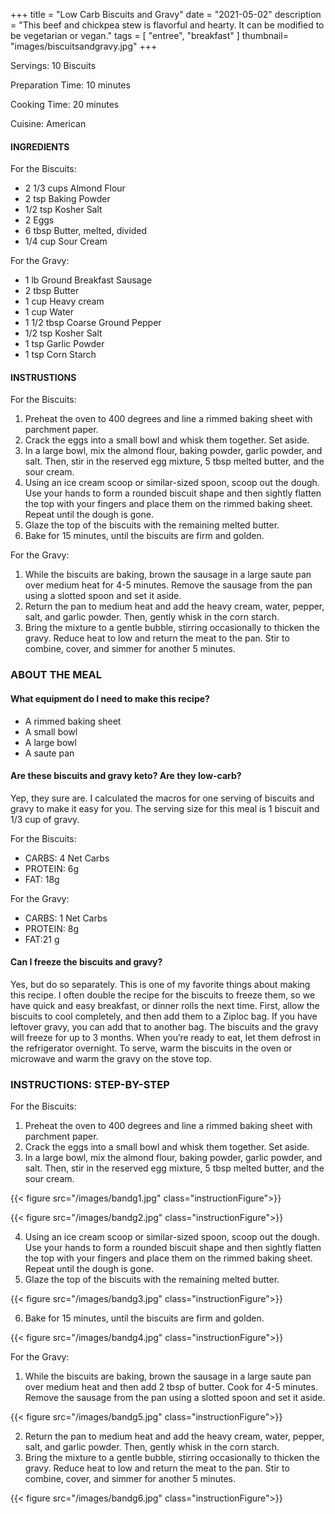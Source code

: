 +++
title = "Low Carb Biscuits and Gravy"
date = "2021-05-02"
description = "This beef and chickpea stew is flavorful and hearty. It can be modified to be vegetarian or vegan."
tags = [
    "entree",
    "breakfast"
]
thumbnail= "images/biscuitsandgravy.jpg"
+++

Servings: 10 Biscuits <!--more-->

Preparation Time: 10 minutes

Cooking Time: 20 minutes

Cuisine: American

#### INGREDIENTS 

For the Biscuits: 

* 2 1/3 cups Almond Flour
* 2 tsp Baking Powder
* 1/2 tsp Kosher Salt
* 2 Eggs
* 6 tbsp Butter, melted, divided  
* 1/4 cup Sour Cream 
 
For the Gravy: 

* 1 lb Ground Breakfast Sausage 
* 2 tbsp Butter
* 1 cup Heavy cream
* 1 cup Water
* 1 1/2 tbsp Coarse Ground Pepper 
* 1/2 tsp Kosher Salt
* 1 tsp Garlic Powder
* 1 tsp Corn Starch

#### INSTRUSTIONS

For the Biscuits: 
1. Preheat the oven to 400 degrees and line a rimmed baking sheet with parchment paper.
2. Crack the eggs into a small bowl and whisk them together. Set aside. 
3. In a large bowl, mix the almond flour, baking powder, garlic powder, and salt. Then, stir in the reserved egg mixture, 5 tbsp melted butter, and the sour cream.
4. Using an ice cream scoop or similar-sized spoon, scoop out the dough. Use your hands to form a rounded biscuit shape and then sightly flatten the top with your fingers and place them on the rimmed baking sheet. Repeat until the dough is gone. 
5. Glaze the top of the biscuits with the remaining melted butter. 
6. Bake for 15 minutes, until the biscuits are firm and golden. 

For the Gravy: 

1. While the biscuits are baking, brown the sausage in a large saute pan over medium heat for 4-5 minutes. Remove the sausage from the pan using a slotted spoon and set it aside. 
2. Return the pan to medium heat and add the heavy cream, water, pepper, salt, and garlic powder. Then, gently whisk in the corn starch. 
3. Bring the mixture to a gentle bubble, stirring occasionally to thicken the gravy. Reduce heat to low and return the meat to the pan. Stir to combine, cover, and simmer for another 5 minutes. 

### ABOUT THE MEAL 
 
#### What equipment do I need to make this recipe?

* A rimmed baking sheet 
* A small bowl 
* A large bowl 
* A saute pan 

#### Are these biscuits and gravy keto? Are they low-carb?
Yep, they sure are. I calculated the macros for one serving of biscuits and gravy to make it easy for you. The serving size for this meal is 1 biscuit and 1/3 cup of gravy.  

For the Biscuits: 

* CARBS: 4 Net Carbs
* PROTEIN: 6g 
* FAT: 18g

For the Gravy: 

* CARBS: 1 Net Carbs
* PROTEIN: 8g 
* FAT:21 g

#### Can I freeze the biscuits and gravy?

Yes, but do so separately. This is one of my favorite things about making this recipe. I often double the recipe for the biscuits to freeze them, so we have quick and easy breakfast, or dinner rolls the next time. First, allow the biscuits to cool completely, and then add them to a Ziploc bag. If you have leftover gravy, you can add that to another bag. The biscuits and the gravy will freeze for up to 3 months. When you’re ready to eat, let them defrost in the refrigerator overnight. To serve, warm the biscuits in the oven or microwave and warm the gravy on the stove top.

### INSTRUCTIONS: STEP-BY-STEP 

For the Biscuits: 
1. Preheat the oven to 400 degrees and line a rimmed baking sheet with parchment paper.
2. Crack the eggs into a small bowl and whisk them together. Set aside. 
3. In a large bowl, mix the almond flour, baking powder, garlic powder, and salt. Then, stir in the reserved egg mixture, 5 tbsp melted butter, and the sour cream.

{{< figure src="/images/bandg1.jpg" class="instructionFigure">}}

{{< figure src="/images/bandg2.jpg" class="instructionFigure">}}

4. Using an ice cream scoop or similar-sized spoon, scoop out the dough. Use your hands to form a rounded biscuit shape and then sightly flatten the top with your fingers and place them on the rimmed baking sheet. Repeat until the dough is gone. 
5. Glaze the top of the biscuits with the remaining melted butter. 

{{< figure src="/images/bandg3.jpg" class="instructionFigure">}}

6. Bake for 15 minutes, until the biscuits are firm and golden. 

{{< figure src="/images/bandg4.jpg" class="instructionFigure">}}

For the Gravy: 

1. While the biscuits are baking, brown the sausage in a large saute pan over medium heat and then add 2 tbsp of butter. Cook for 4-5 minutes. Remove the sausage from the pan using a slotted spoon and set it aside. 

{{< figure src="/images/bandg5.jpg" class="instructionFigure">}}

2. Return the pan to medium heat and add the heavy cream, water, pepper, salt, and garlic powder. Then, gently whisk in the corn starch. 
3. Bring the mixture to a gentle bubble, stirring occasionally to thicken the gravy. Reduce heat to low and return the meat to the pan. Stir to combine, cover, and simmer for another 5 minutes. 

{{< figure src="/images/bandg6.jpg" class="instructionFigure">}}
